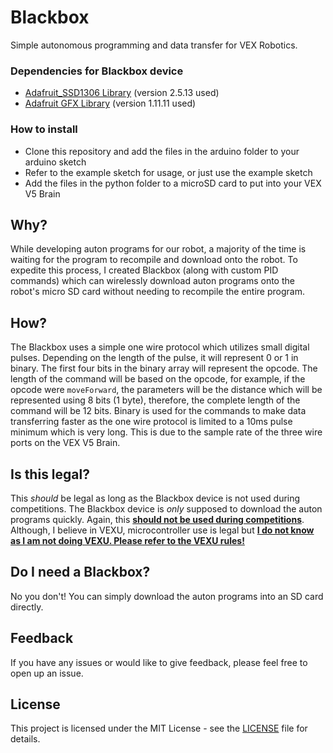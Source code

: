 # Blackbox
Simple autonomous programming and data transfer for VEX Robotics.

### Dependencies for Blackbox device
- [Adafruit_SSD1306 Library](https://github.com/adafruit/Adafruit_SSD1306) (version 2.5.13 used)
- [Adafruit GFX Library](https://github.com/adafruit/Adafruit-GFX-Library) (version 1.11.11 used)

### How to install
- Clone this repository and add the files in the arduino folder to your arduino sketch
- Refer to the example sketch for usage, or just use the example sketch
- Add the files in the python folder to a microSD card to put into your VEX V5 Brain

## Why?
While developing auton programs for our robot, a majority of the time is waiting for the program to recompile and download onto the robot. To expedite this process, I created Blackbox (along with custom PID commands) which can wirelessly download auton programs onto the robot's micro SD card without needing to recompile the entire program.

## How?
The Blackbox uses a simple one wire protocol which utilizes small digital pulses. Depending on the length of the pulse, it will represent 0 or 1 in binary. The first four bits in the binary array will represent the opcode. The length of the command will be based on the opcode, for example, if the opcode were `moveForward`, the parameters will be the distance which will be represented using 8 bits (1 byte), therefore, the complete length of the command will be 12 bits. Binary is used for the commands to make data transferring faster as the one wire protocol is limited to a 10ms pulse minimum which is very long. This is due to the sample rate of the three wire ports on the VEX V5 Brain.

## Is this legal?
This *should* be legal as long as the Blackbox device is not used during competitions. The Blackbox device is *only* supposed to download the auton programs quickly. Again, this <ins>**should not be used during competitions**</ins>. Although, I believe in VEXU, microcontroller use is legal but <ins>**I do not know as I am not doing VEXU. Please refer to the VEXU rules!**</ins>

## Do I need a Blackbox?
No you don't! You can simply download the auton programs into an SD card directly.

## Feedback
If you have any issues or would like to give feedback, please feel free to open up an issue.

## License
This project is licensed under the MIT License - see the [LICENSE](LICENSE) file for details.

